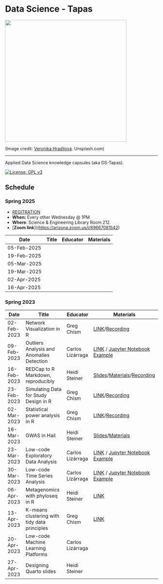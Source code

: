 # Data Science - Tapas

<img src="https://images.unsplash.com/photo-1625418277638-6db2d521a78c?q=80&w=1935&auto=format&fit=crop&ixlib=rb-4.0.3&ixid=M3wxMjA3fDB8MHxwaG90by1wYWdlfHx8fGVufDB8fHx8fA%3D%3D" width=400>

(Image credit: [Veronika Hradilová](https://unsplash.com/@vrsh). Unsplash.com)
***

Applied Data Science knowledge capsules (aka DS-Tapas). 

[![License: GPL v3](https://img.shields.io/badge/License-GPLv3-blue.svg)](https://www.gnu.org/licenses/gpl-3.0)

## Schedule

### Spring 2025

* [REGITRATION](https://uarizona.co1.qualtrics.com/jfe/form/SV_1H1ejWIvXm0EBUi)
* **When:** Every other Wednesday @ 1PM
* **Where**: Science & Engineering Library Room 212. 
* [**Zoom link**]((https://arizona.zoom.us/j/89667081542)


| Date        | Title           | Educator         | Materials         |
|----------------|----------------|--------------------|--------------------|
|  05-Feb-2025 |    |    |
|  19-Feb-2025 |    |    |
|  05-Mar-2025 |    |    |
|  19-Mar-2025 |    |    |
|  02-Apr-2025 |    |    |
|  16-Apr-2025 |    |    |





### Spring 2023

| Date        | Title             | Educator         | Materials           |
|----------------|----------------|--------------------|--------------------|
| 02-Feb-2023 | Network Visualization in R   | Greg Chism       | [LINK](https://github.com/ua-data7/DS-Tapas/tree/main/Workshops/Spring2023/2023-Feb-02)/[Recording](https://arizona.zoom.us/rec/share/u3sWZ7tC0CCyKdOAd0FE_DyXQXdpdDA7W33kOYWWK5Fb_mOyin5CHZmhqcNb8-d-.0X60tkDcdlg3_HEV?startTime=1675375778000) |
| 09-Feb-2023 | Outliers Analysis and Anomalies Detection | Carlos Lizárraga | [LINK](https://github.com/clizarraga-UAD7/Workshops/wiki/Outlier-analysis-and-anomalies-detection) / [Jupyter Notebook Example](https://github.com/clizarraga-UAD7/ML-Notebooks/blob/main/OutlierDetection.ipynb)    |
| 16-Feb-2023 | REDCap to R Markdown, reproducibly   | Heidi Steiner    | [Slides](https://hidyverse.github.io/redcapAPI)/[Materials](https://github.com/ua-data7/DS-Tapas/tree/main/Workshops/Spring2023/redcapAPI)/[Recording](https://arizona.box.com/s/wj8iqliho3l7p91l0k528n19dgdzzlki)                               |
| 23-Feb-2023 | Simulating Data for Study Design in R   | Greg Chism       | [LINK](https://github.com/ua-data7/DS-Tapas/tree/main/Workshops/Spring2023/2023-Feb-23)/[Recording](https://arizona.zoom.us/rec/share/HMJavCybw87tNHnfMvTQOm1TIW1QWI0t0RvQLUIIBg93kkVa23QRDf4wqbeB3Xf6.IG4dEIkeOaLqxUVP?startTime=1677190934000) |
| 02-Mar-2023 | Statistical power analysis in R  | Greg Chism       | [LINK](https://github.com/ua-data7/DS-Tapas/tree/main/Workshops/Spring2023/2023-Mar-02)/[Recording](https://drive.google.com/file/d/1uLQ5brEtf7Eil4ZvrbfiBbG8-wxcLCCE/view?usp=sharing)   |
| 16-Mar-2023 | GWAS in Hail  | Heidi Steiner    | [Slides](https://hidyverse.github.io/gwasHail/)/[Materials](https://github.com/ua-data7/DS-Tapas/tree/main/Workshops/Spring2023/2023-Mar-16)  |
| 23-Mar-2023 | Low-code Exploratory Data Analysis | Carlos Lizárraga | [LINK](https://github.com/clizarraga-UAD7/Workshops/wiki/Low-code-Data-Exploration-Tools) / [Jupyter Notebook Example](https://github.com/clizarraga-UAD7/Notebooks/blob/main/IntroLowCodeEDA.ipynb) |
| 30-Mar-2023 | Low-code Time Series Analysis | Carlos Lizárraga |   [LINK](https://github.com/clizarraga-UAD7/Workshops/wiki/Low-code-Time-Series-Analysis) / [Jupyter Notebook Example](https://github.com/clizarraga-UAD7/Notebooks/blob/main/LowCodeTimeSeriesAnalysis.ipynb) |
| 06-Apr-2023 | Metagenomics with phyloseq in R  | Heidi Steiner |  [LINK](https://github.com/ua-data7/DS-Tapas/tree/main/Workshops/Spring2023/2023-Apr-06)|
| 13-Apr-2023 | K-means clustering with tidy data principles | Greg Chism  |  [LINK](https://github.com/ua-data7/DS-Tapas/tree/main/Workshops/Spring2023/2023-Apr-13) |
| 20-Apr-2023 | Low-code Machine Learning Platforms   | Carlos Lizárraga |   |
| 27-Apr-2023 | Designing Quarto slides    | Heidi Steiner    |             |
